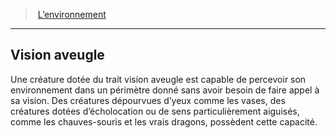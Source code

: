 ﻿---
!GenericItem
Name: Vision aveugle
Id: environment_hd.md#vision-aveugle
ParentLink: environment_hd.md#l’environnement
ParentName: L’environnement
NameLevel: 2
Attributes:
  Name: Vision aveugle
  Markdown: >+
    ## <!--Name-->Vision aveugle<!--/Name-->


    Une créature dotée du trait vision aveugle est capable de percevoir son environnement dans un périmètre donné sans avoir besoin de faire appel à sa vision. Des créatures dépourvues d’yeux comme les vases, des créatures dotées d’écholocation ou de sens particulièrement aiguisés, comme les chauves-souris et les vrais dragons, possèdent cette capacité.

AttributesDictionary: >+
  Name: Vision aveugle

  Markdown: >+

    ## <!--Name-->Vision aveugle<!--/Name-->





    Une créature dotée du trait vision aveugle est capable de percevoir son environnement dans un périmètre donné sans avoir besoin de faire appel à sa vision. Des créatures dépourvues d’yeux comme les vases, des créatures dotées d’écholocation ou de sens particulièrement aiguisés, comme les chauves-souris et les vrais dragons, possèdent cette capacité.



---
> [L’environnement](hd_environment.md)

---

## Vision aveugle

Une créature dotée du trait vision aveugle est capable de percevoir son environnement dans un périmètre donné sans avoir besoin de faire appel à sa vision. Des créatures dépourvues d’yeux comme les vases, des créatures dotées d’écholocation ou de sens particulièrement aiguisés, comme les chauves-souris et les vrais dragons, possèdent cette capacité.

